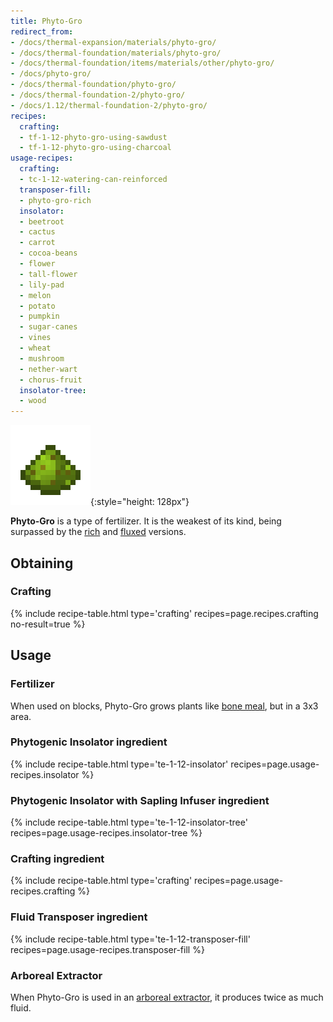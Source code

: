 ```yaml
---
title: Phyto-Gro
redirect_from:
- /docs/thermal-expansion/materials/phyto-gro/
- /docs/thermal-foundation/materials/phyto-gro/
- /docs/thermal-foundation/items/materials/other/phyto-gro/
- /docs/phyto-gro/
- /docs/thermal-foundation/phyto-gro/
- /docs/thermal-foundation-2/phyto-gro/
- /docs/1.12/thermal-foundation-2/phyto-gro/
recipes:
  crafting:
  - tf-1-12-phyto-gro-using-sawdust
  - tf-1-12-phyto-gro-using-charcoal
usage-recipes:
  crafting:
  - tc-1-12-watering-can-reinforced
  transposer-fill:
  - phyto-gro-rich
  insolator:
  - beetroot
  - cactus
  - carrot
  - cocoa-beans
  - flower
  - tall-flower
  - lily-pad
  - melon
  - potato
  - pumpkin
  - sugar-canes
  - vines
  - wheat
  - mushroom
  - nether-wart
  - chorus-fruit
  insolator-tree:
  - wood
---
```


![Phyto-Gro](/assets/images/thermal-foundation-2/phyto-gro.png){:style="height: 128px"}


**Phyto-Gro** is a type of fertilizer. It is the weakest of its kind, being
surpassed by the [rich](../rich-phyto-gro/) and
[fluxed](../fluxed-phyto-gro/) versions.


Obtaining
---------

### Crafting
{% include recipe-table.html type='crafting' recipes=page.recipes.crafting no-result=true %}


Usage
-----

### Fertilizer
When used on blocks, Phyto-Gro grows plants like [bone
meal](https://minecraft.wiki/w/Bone_Meal), but in a 3x3 area.

### Phytogenic Insolator ingredient
{% include recipe-table.html type='te-1-12-insolator' recipes=page.usage-recipes.insolator %}

### Phytogenic Insolator with Sapling Infuser ingredient
{% include recipe-table.html type='te-1-12-insolator-tree' recipes=page.usage-recipes.insolator-tree %}

### Crafting ingredient
{% include recipe-table.html type='crafting' recipes=page.usage-recipes.crafting %}

### Fluid Transposer ingredient
{% include recipe-table.html type='te-1-12-transposer-fill' recipes=page.usage-recipes.transposer-fill %}

### Arboreal Extractor
When Phyto-Gro is used in an [arboreal extractor](../../thermal-expansion/arboreal-extractor/), it
produces twice as much fluid.

